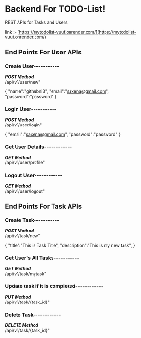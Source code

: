 # Backend For TODO-List!

REST APIs  for  Tasks and Users

link :- [https://mytodolist-vuuf.onrender.com/](https://mytodolist-vuuf.onrender.com/)



## End Points For User APIs

### Create User-----------
***POST Method***      
/api/v1/user/new" 

{
	"name":"githubni3",
	"email":"saxena@gmail.com",
	"password":"password"
}

### Login User-----------
***POST Method***      
/api/v1/user/login" 

{
	"email":"saxena@gmail.com",
	"password":"password"
}

### Get User Details------------
***GET Method***      
/api/v1/user/profile" 

### Logout User------------
***GET Method***      
/api/v1/user/logout" 



## End Points For Task APIs

### Create Task-----------
***POST Method***      
/api/v1/task/new" 

{
	"title":"This is Task Title",
	"description":"This is my new task",
}

### Get User's All Tasks-----------
***GET Method***      
/api/v1/task/mytask" 

### Update task If it is completed------------
***PUT Method***      
/api/v1/task/{task_id}" 

### Delete Task------------
***DELETE Method***      
/api/v1/task/{task_id}" 
